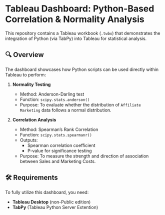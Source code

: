 # Tableau Dashboard: Python-Based Correlation & Normality Analysis

This repository contains a Tableau workbook (`.twbx`) that demonstrates the integration of Python (via TabPy) into Tableau for statistical analysis.

## 🔍 Overview

The dashboard showcases how Python scripts can be used directly within Tableau to perform:

1. **Normality Testing**  
   - Method: Anderson-Darling test  
   - Function: `scipy.stats.anderson()`  
   - Purpose: To evaluate whether the distribution of `Affiliate Marketing` data follows a normal distribution.

2. **Correlation Analysis**  
   - Method: Spearman’s Rank Correlation  
   - Function: `scipy.stats.spearmanr()`  
   - Outputs:
     - Spearman correlation coefficient
     - P-value for significance testing  
   - Purpose: To measure the strength and direction of association between Sales and Marketing Costs.

## 🛠️ Requirements

To fully utilize this dashboard, you need:

- **Tableau Desktop** (non-Public edition)
- **TabPy** (Tableau Python Server Extention)
